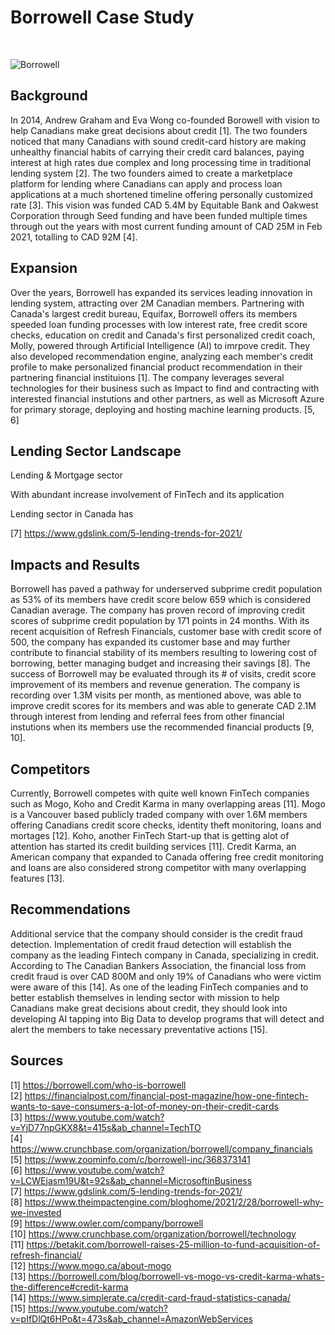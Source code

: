 # Borrowell Case Study
<BR>

![Borrowell](https://www.thekickassentrepreneur.com/wp-content/uploads/2020/07/Borrowell-logo-1.png)

## **Background**
In 2014, Andrew Graham and Eva Wong co-founded Borowell with vision to help Canadians make great decisions about credit [1]. The two founders noticed that many Canadians with sound credit-card history are making unhealthy financial habits of carrying their credit card balances, paying interest at high rates due complex and long processing time in traditional lending system [2]. The two founders aimed to create a marketplace platform for lending where Canadians can apply and process loan applications at a much shortened timeline offering personally customized rate [3]. This vision was funded CAD 5.4M by Equitable Bank and Oakwest Corporation through Seed funding and have been funded multiple times through out the years with most current funding amount of CAD 25M in Feb 2021, totalling to CAD 92M [4]. 

## **Expansion** 
Over the years, Borrowell has expanded its services leading innovation in lending system, attracting over 2M Canadian members. Partnering with Canada's largest credit bureau, Equifax, Borrowell offers its members speeded loan funding processes with low interest rate, free credit score checks, education on credit and Canada's first personalized credit coach, Molly, powered through Artificial Intelligence (AI) to imrpove credit. They also developed recommendation engine, analyzing each member's credit profile to make personalized financial product recommendation in their partnering financial instituions [1]. The company leverages several technologies for their business such as Impact to find and contracting with interested financial instutions and other partners, as well as Microsoft Azure for primary storage, deploying and hosting machine learning products. [5, 6] 

## **Lending Sector Landscape**


Lending & Mortgage sector 

With abundant increase involvement of FinTech and its application  

Lending sector in Canada has 

[7]
https://www.gdslink.com/5-lending-trends-for-2021/


## **Impacts and Results**
Borrowell has paved a pathway for underserved subprime credit population as 53% of its members have credit score below 659 which is considered Canadian average. The company has proven record of improving credit scores of subprime credit population by 171 points in 24 months. With its recent acquisition of Refresh Financials, customer base with credit score of 500, the company has expanded its customer base and may further contribute to financial stability of its members resulting to lowering cost of borrowing, better managing budget and increasing their savings [8]. The success of Borrowell may be evaluated through its # of visits, credit score improvement of its members and revenue generation. The company is recording over 1.3M visits per month, as mentioned above, was able to improve credit scores for its members and was able to generate CAD 2.1M through interest from lending and referral fees from other financial instutions when its members use the recommended financial products [9, 10].

## **Competitors**
Currently, Borrowell competes with quite well known FinTech companies such as Mogo, Koho and Credit Karma in many overlapping areas [11]. Mogo is a Vancouver based publicly traded company with over 1.6M members  offering Canadians credit score checks, identity theft monitoring, loans and mortages [12]. Koho, another FinTech Start-up that is getting alot of attention has started its credit building services [11]. Credit Karma, an American company that expanded to Canada offering free credit monitoring and loans are also considered strong competitor with many overlapping features [13]. 

## **Recommendations**
Additional service that the company should consider is the credit fraud detection. Implementation of credit fraud detection will establish the company as the leading Fintech company in Canada, specializing in credit. According to The Canadian Bankers Association, the financial loss from credit fraud is over CAD 800M and only 19% of Canadians who were victim were aware of this [14]. As one of the leading FinTech companies and to better establish themselves in lending sector with mission to help Canadians make great decisions about credit, they should look into developing AI tapping into Big Data to develop programs that will detect and alert the members to take necessary preventative actions [15]. 

## **Sources**
[1] https://borrowell.com/who-is-borrowell
<br>
[2] https://financialpost.com/financial-post-magazine/how-one-fintech-wants-to-save-consumers-a-lot-of-money-on-their-credit-cards
<br>
[3] https://www.youtube.com/watch?v=YjD77npGKX8&t=415s&ab_channel=TechTO
<br>
[4] https://www.crunchbase.com/organization/borrowell/company_financials
<br>
[5] https://www.zoominfo.com/c/borrowell-inc/368373141
<br>
[6] https://www.youtube.com/watch?v=LCWEjasm19U&t=92s&ab_channel=MicrosoftinBusiness
<br>
[7] https://www.gdslink.com/5-lending-trends-for-2021/
<br>
[8] https://www.theimpactengine.com/bloghome/2021/2/28/borrowell-why-we-invested
<br>
[9] https://www.owler.com/company/borrowell
<br>
[10] https://www.crunchbase.com/organization/borrowell/technology
<br>
[11] https://betakit.com/borrowell-raises-25-million-to-fund-acquisition-of-refresh-financial/
<br>
[12] https://www.mogo.ca/about-mogo
<br>
[13] https://borrowell.com/blog/borrowell-vs-mogo-vs-credit-karma-whats-the-difference#credit-karma
<br>
[14] https://www.simplerate.ca/credit-card-fraud-statistics-canada/
<br>
[15] https://www.youtube.com/watch?v=pIfDlQt6HPo&t=473s&ab_channel=AmazonWebServices